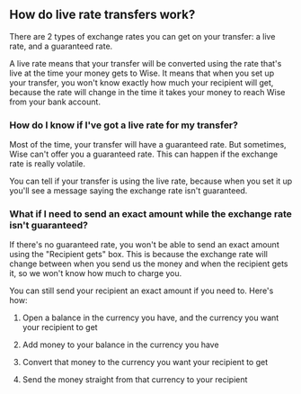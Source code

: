 ## How do live rate transfers work?  
There are 2 types of exchange rates you can get on your transfer: a live rate, and a guaranteed rate. 

A live rate means that your transfer will be converted using the rate that's live at the time your money gets to Wise. It means that when you set up your transfer, you won't know exactly how much your recipient will get, because the rate will change in the time it takes your money to reach Wise from your bank account. 

### How do I know if I've got a live rate for my transfer?

Most of the time, your transfer will have a guaranteed rate. But sometimes, Wise can't offer you a guaranteed rate. This can happen if the exchange rate is really volatile. 

You can tell if your transfer is using the live rate, because when you set it up you'll see a message saying the exchange rate isn't guaranteed.

### What if I need to send an exact amount while the exchange rate isn't guaranteed?

If there's no guaranteed rate, you won't be able to send an exact amount using the "Recipient gets" box. This is because the exchange rate will change between when you send us the money and when the recipient gets it, so we won't know how much to charge you. 

You can still send your recipient an exact amount if you need to. Here's how:

  1. Open a balance in the currency you have, and the currency you want your recipient to get

  2. Add money to your balance in the currency you have

  3. Convert that money to the currency you want your recipient to get

  4. Send the money straight from that currency to your recipient